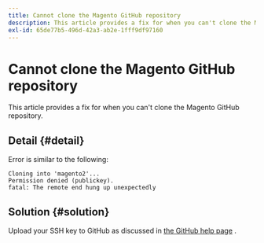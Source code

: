 ```yaml
---
title: Cannot clone the Magento GitHub repository
description: This article provides a fix for when you can't clone the Magento GitHub repository.
exl-id: 65de77b5-496d-42a3-ab2e-1fff9df97160
---
```

# Cannot clone the Magento GitHub repository

This article provides a fix for when you can't clone the Magento GitHub repository.

## Detail {#detail}

Error is similar to the following:

```terminal
Cloning into 'magento2'...
Permission denied (publickey).
fatal: The remote end hung up unexpectedly
```

## Solution {#solution}

Upload your SSH key to GitHub as discussed in [the GitHub help page](https://help.github.com/articles/generating-ssh-keys) .
